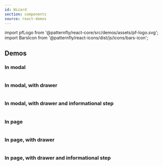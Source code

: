 ```yaml
---
id: Wizard
section: components
source: react-demos
---
```


import pfLogo from '@patternfly/react-core/src/demos/assets/pf-logo.svg';
import BarsIcon from '@patternfly/react-icons/dist/js/icons/bars-icon';

## Demos

### In modal

```js file="../examples/Wizard/InModal.tsx" isFullscreen
```

### In modal, with drawer

```js file="../examples/Wizard/InModalWithDrawer.tsx" isFullscreen
```

### In modal, with drawer and informational step

```js file="../examples/Wizard/InModalWithDrawerInformationalStep.tsx" isFullscreen
```

### In page

```js file="../examples/Wizard/InPage.tsx" isFullscreen
```

### In page, with drawer

```js file="../examples/Wizard/InPageWithDrawer.tsx" isFullscreen
```

### In page, with drawer and informational step

```js file="../examples/Wizard/InPageWithDrawerInformationalStep.tsx" isFullscreen
```
